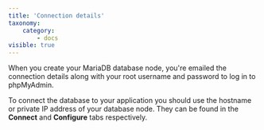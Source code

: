 ```yaml
---
title: 'Connection details'
taxonomy:
    category:
        - docs
visible: true
---
```


When you create your MariaDB database node, you're emailed the connection details along with your root username and password to log in to phpMyAdmin.

To connect the database to your application you should use the hostname or private IP address of your database node. They can be found in the **Connect** and **Configure** tabs respectively.

